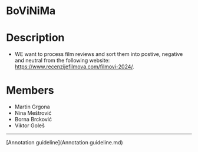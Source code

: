 # BoViNiMa
# Description
- WE want to process film reviews and sort them into postive, negative and neutral from the following website: https://www.recenzijefilmova.com/filmovi-2024/. 
# Members
- Martin Grgona
- Nina Meštrović
- Borna Brcković
- Viktor Goleš
----------------------------------
[Annotation guideline](Annotation guideline.md)
